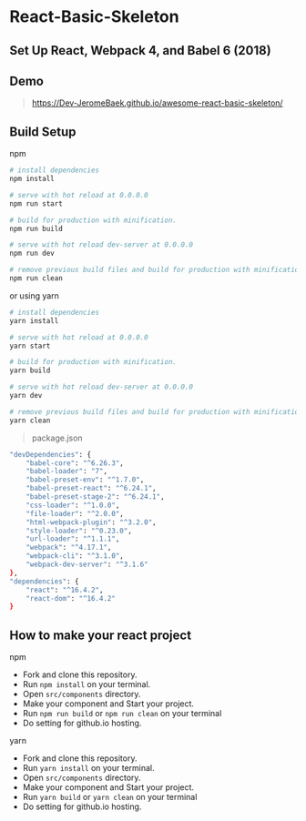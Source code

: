 # React-Basic-Skeleton

## Set Up React, Webpack 4, and Babel 6 (2018)

## Demo

> https://Dev-JeromeBaek.github.io/awesome-react-basic-skeleton/

## Build Setup

npm

```bash
# install dependencies
npm install

# serve with hot reload at 0.0.0.0
npm run start

# build for production with minification.
npm run build

# serve with hot reload dev-server at 0.0.0.0
npm run dev

# remove previous build files and build for production with minification.
npm run clean
```

or using yarn

```bash
# install dependencies
yarn install

# serve with hot reload at 0.0.0.0
yarn start

# build for production with minification.
yarn build

# serve with hot reload dev-server at 0.0.0.0
yarn dev

# remove previous build files and build for production with minification.
yarn clean
```

> package.json

```bash
"devDependencies": {
    "babel-core": "^6.26.3",
    "babel-loader": "7",
    "babel-preset-env": "^1.7.0",
    "babel-preset-react": "^6.24.1",
    "babel-preset-stage-2": "^6.24.1",
    "css-loader": "^1.0.0",
    "file-loader": "^2.0.0",
    "html-webpack-plugin": "^3.2.0",
    "style-loader": "^0.23.0",
    "url-loader": "^1.1.1",
    "webpack": "^4.17.1",
    "webpack-cli": "^3.1.0",
    "webpack-dev-server": "^3.1.6"
},
"dependencies": {
    "react": "^16.4.2",
    "react-dom": "^16.4.2"
}
```

## How to make your react project

npm

- Fork and clone this repository.
- Run `npm install` on your terminal.
- Open `src/components` directory.
- Make your component and Start your project.
- Run `npm run build` or `npm run clean` on your terminal
- Do setting for github.io hosting.

yarn

- Fork and clone this repository.
- Run `yarn install` on your terminal.
- Open `src/components` directory.
- Make your component and Start your project.
- Run `yarn build` or `yarn clean` on your terminal
- Do setting for github.io hosting.
